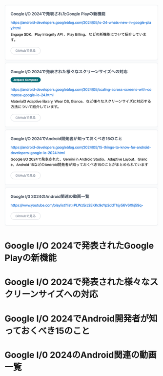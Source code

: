 ![img_1.png](img_1.png)

# Google I/O 2024で発表されたGoogle Playの新機能


# Google I/O 2024で発表された様々なスクリーンサイズへの対応


# Google I/O 2024でAndroid開発者が知っておくべき15のこと

# Google I/0 2024のAndroid関連の動画一覧
